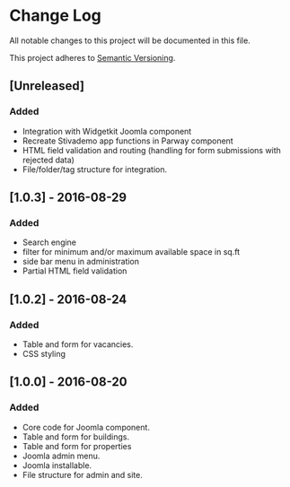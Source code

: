 
# Change Log
All notable changes to this project will be documented in this file.

This project adheres to [Semantic Versioning](http://semver.org/).

## [Unreleased]
### Added
- Integration with Widgetkit Joomla component
- Recreate Stivademo app functions in Parway component
- HTML field validation and routing (handling for form submissions with rejected data)
- File/folder/tag structure for integration.


## [1.0.3] - 2016-08-29
### Added
- Search engine
- filter for minimum and/or maximum available space in sq.ft
- side bar menu in administration
- Partial HTML field validation



## [1.0.2] - 2016-08-24
### Added
- Table and form for vacancies.
- CSS styling

## [1.0.0] - 2016-08-20
### Added
- Core code for Joomla component.
- Table and form for buildings.
- Table and form for properties
- Joomla admin menu.
- Joomla installable.
- File structure for admin and site.

